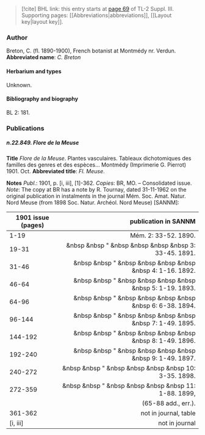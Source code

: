 > [!cite] BHL link: this entry starts at [page 69](https://www.biodiversitylibrary.org/page/33266376) of TL-2 Suppl. III.
> Supporting pages: [[Abbreviations|abbreviations]], [[Layout key|layout key]].

### Author

Breton, C. (fl. 1890-1900), French botanist at Montmédy nr. Verdun. 
**Abbreviated name**: *C. Breton*

#### Herbarium and types

Unknown.

#### Bibliography and biography

BL 2: 181.

### Publications

##### n.22.849. Flore de la Meuse

**Title**
*Flore de la Meuse*. Plantes vasculaires. Tableaux dichotomiques des familles des genres et des espèces... Montmédy (Imprimerie G. Pierrot) 1901. Oct.
**Abbreviated title**: *Fl. Meuse*.

**Notes**
*Publ*.: 1901, p. \[i, iii\], \[1\]-362. *Copies*: BR, MO. – Consolidated issue.
*Note*: The copy at BR has a note by R. Tournay, dated 31-11-1962 on the original publication in instalments in the journal Mém. Soc. Amat. Natur. Nord Meuse (from 1898 Soc. Natur. Archéol. Nord Meuse) \[SANNM\]:

|1901 issue (pages)	|publication in SANNM	|
|---	|---:	|
|1-19	|Mém. 2: 33-52. 1890.	|
|19-31	|&nbsp &nbsp " &nbsp &nbsp &nbsp &nbsp 3: 33-45. 1891.	|
|31-46	|&nbsp &nbsp " &nbsp &nbsp &nbsp &nbsp &nbsp 4: 1-16. 1892.	|
|46-64	|&nbsp &nbsp " &nbsp &nbsp &nbsp &nbsp &nbsp 5: 1-19. 1893.	|
|64-96	|&nbsp &nbsp " &nbsp &nbsp &nbsp &nbsp &nbsp 6: 6-38. 1894.	|
|96-144	|&nbsp &nbsp " &nbsp &nbsp &nbsp &nbsp &nbsp 7: 1-49. 1895.	|
|144-192	|&nbsp &nbsp " &nbsp &nbsp &nbsp &nbsp &nbsp 8: 1-49. 1896.	|
|192-240	|&nbsp &nbsp " &nbsp &nbsp &nbsp &nbsp &nbsp 9: 1-49. 1897.	|
|240-272	|&nbsp &nbsp " &nbsp &nbsp &nbsp &nbsp 10: 3-35. 1898.	|
|272-359	|&nbsp &nbsp " &nbsp &nbsp &nbsp &nbsp 11: 1-88. 1899,	|
|	|(65-88 add., err.).	|
|361-362	|not in journal, table	|
|\[i, iii\]	|not in journal	|

